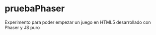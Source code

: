 # pruebaPhaser
Experimento para poder empezar un juego en HTML5 desarrollado con Phaser y JS puro  
